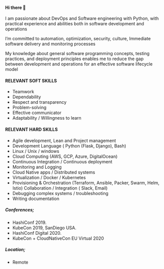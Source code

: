 #### Hi there 👋

I am passionate about DevOps and Software engineering with Python, with practical experience and abilities both in software development and operations

I’m committed to automation, optimization, security, culture, Immediate software delivery and monitoring processes

My knowledge about general software programming concepts, testing practices, and deployment principles enables me to reduce the gap between development and operations for an effective software lifecycle model

#### RELEVANT SOFT SKILLS

- Teamwork 
- Dependability 
- Respect and transparency 
- Problem-solving 
- Effective communicator 
- Adaptability / Willingness to learn

#### RELEVANT HARD SKILLS

- Agile development, Lean and Project management 
- Development Language ( Python (Flask, Django), Bash) 
- Linux / Unix / windows
- Cloud Computing (AWS, GCP, Azure, DigitalOcean) 
- Continuous Integration / Continuous deployment 
- Monitoring and Logging
- Cloud Native apps / Distributed systems
- Virtualization / Docker / Kubernetes
- Provisioning & Orchestration (Terraform, Ansible, Packer, Swarm, Helm, Istio) Collaboration / Integration ( Slack, Email)
- Debugging complex systems / troubleshooting
- Writing documentation 


##### Conferences;

- HashiConf 2019.
- KubeCon 2019, SanDiego USA. 
- HashiConf Digital 2020.
- KubeCon + CloudNativeCon EU Virtual 2020


##### Location;

- Remote

<!--
**scott45/scott45** is a ✨ _special_ ✨ repository because its `README.md` (this file) appears on your GitHub profile.

Here are some ideas to get you started:

- 🔭 I’m currently working on ...
- 🌱 I’m currently learning ...
- 👯 I’m looking to collaborate on ...
- 🤔 I’m looking for help with ...
- 💬 Ask me about ...
- 📫 How to reach me: ...
- 😄 Pronouns: ...
- ⚡ Fun fact: ...
-->
